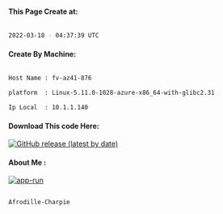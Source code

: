 
   
#### This Page Create at:

```bash

2022-03-18 - 04:37:39 UTC

```

#### Create By Machine:

```bash

Host Name : fv-az41-876

platform  : Linux-5.11.0-1028-azure-x86_64-with-glibc2.31

Ip Local  : 10.1.1.140

```
#### Download This code Here:

[![GitHub release (latest by date)](https://img.shields.io/github/v/release/Afrodille-Charpie/App-Run-1?style=for-the-badge&label=Download)](https://github.com/Afrodille-Charpie/App-Run-1/releases) 

</p> 

#### About Me :

[![app-run](https://github.com/Afrodille-Charpie/App-Run-1/actions/workflows/app-run.yml/badge.svg)](https://github.com/Afrodille-Charpie/App-Run-1/actions/workflows/app-run.yml)

```bash

Afrodille-Charpie

```

